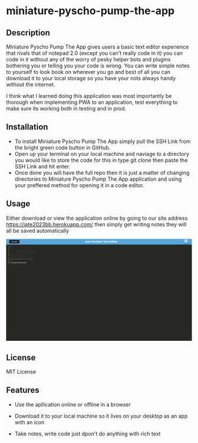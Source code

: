 # miniature-pyscho-pump-the-app

## Description
Miniature Pyscho Pump The App gives users a basic text editor experience that rivals that of notepad 2.0 (except you can't really code in it) you can code in it without any of the worry of pesky helper bots and plugins bothering you or telling you your code is wrong. You can write simple notes to yourself to look book on wherever you go and best of all you can download it to your local storage so you have your nots always handy without the internet.

I think what I learned doing this application was most importantly be thorough when implementing PWA to an application, test everything to make sure its working both in testing and in prod.

## Installation

- To install Miniature Pyscho Pump The App  simply pull the SSH Link from the bright green code button in GitHub.
- Open up your terminal on your local machine and naviage to a directory you would like to store the code for this in type git clone then paste the SSH Link and hit enter.
- Once done you will have the full repo then it is just a matter of changing directories to Miniature Pyscho Pump The App   application and using your preffered method for opening it in a code editor.

## Usage

Either download or view the application online by going to our site address https://jate2023bb.herokuapp.com/ then simply get writing notes they will all be saved automatically

![screenshot](./client/src/images/jate.png)

## License

MIT License

## Features

- Use the apllication online or offline in a browser

- Download it to your local machine so it lives on your desktop as an app with an icon

- Take notes, write code just dpon't do anything with rich text